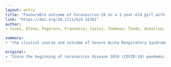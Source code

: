 ```yaml
---
layout: entry
title: "Favourable outcome of Coronavirus-19 in a 1-year-old girl with acute myeloid leukaemia and severe treatment-induced immunosuppression"
link: "https://doi.org/10.1111/bjh.16781"
author:
- Sieni, Elena; Pegoraro, Francesco; Casini, Tommaso; Tondo, Annalisa; Bortone, Barbara; Moriondo, Maria; Azzari, Chiara; Galli, Luisa; Favre, Claudio

summary:
- "the clinical course and outcome of Severe Acute Respiratory Syndrome Coronavirus 2 (SARS-CoV-2) is definitely more favourable in children than in adults. The management of COVID-19 in young patients with comorbidities, particularly cancer, remains a challenge for the clinician. More data are required to optimize the clinical approach to these cases. Several cases of infection in children with cancer are described, except for one reported case,(2) the disease was largely asymptomatic."

original:
- "Since the beginning of coronavirus disease 2019 (COVID-19) pandemic outbreak, it has emerged that the clinical course and outcome of Severe Acute Respiratory Syndrome Coronavirus 2 (SARS-CoV-2) is definitely more favourable in children than in adults.(1) Few cases of infection in children with cancer are described; also in these patients, except for one reported case,(2) the disease was largely asymptomatic.(3) Nevertheless, the management of COVID-19 in young patients with comorbidities, particularly cancer, remains a challenge for the clinician; further data are required to optimize the clinical approach to these cases."
---
```


